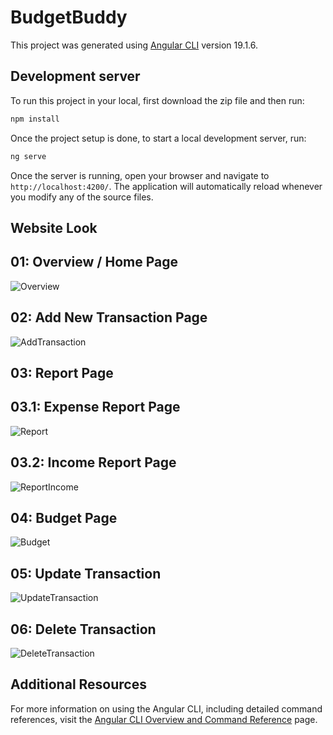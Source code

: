 # BudgetBuddy

This project was generated using [Angular CLI](https://github.com/angular/angular-cli) version 19.1.6.

## Development server

To run this project in your local, first download the zip file and then run:

```bash
npm install
```



Once the project setup is done, to start a local development server, run:

```bash
ng serve
```

Once the server is running, open your browser and navigate to `http://localhost:4200/`. The application will automatically reload whenever you modify any of the source files.

## Website Look
## 01: Overview / Home Page
![Overview](https://github.com/user-attachments/assets/99565581-5c14-41d0-ae14-9622d15c9479)

## 02: Add New Transaction Page
![AddTransaction](https://github.com/user-attachments/assets/c792006c-8767-4878-b1b2-7332005511fd)

## 03: Report Page
## 03.1: Expense Report Page
![Report](https://github.com/user-attachments/assets/be146ad2-c1cb-4477-be81-8347d62f5597)

## 03.2: Income Report Page
![ReportIncome](https://github.com/user-attachments/assets/db478303-3e1a-41af-819d-85631f4a9c9f)

## 04: Budget Page
![Budget](https://github.com/user-attachments/assets/5198616c-6389-43ea-8db0-a3c60ae6b18b)

## 05: Update Transaction
![UpdateTransaction](https://github.com/user-attachments/assets/f40245a7-538a-4db2-b0bb-b1a03d902684)

## 06: Delete Transaction
![DeleteTransaction](https://github.com/user-attachments/assets/f0bc01e8-9cda-474f-9ee5-7a2e49587ce9)








## Additional Resources

For more information on using the Angular CLI, including detailed command references, visit the [Angular CLI Overview and Command Reference](https://angular.dev/tools/cli) page.
